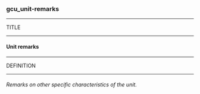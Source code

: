 ### gcu_unit-remarks



------
TITLE

------

#### Unit remarks



------
DEFINITION

------

###### Remarks on other specific characteristics of the unit.